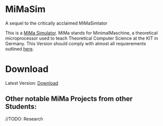 # MiMaSim
A sequel to the critically acclaimed MiMaSimlator

This is a [MiMa Simulator](http://ti.ira.uka.de/Visualisierungen/Mima/mima-aufgaben.pdf). 
MiMa stands for MinimalMaschine, a theoretical microprocessor used to teach Theoretical Computer Science at the KIT in Germany.
This Version should comply with almost all requierements outlined [here](http://ti.ira.uka.de/Visualisierungen/Mima/mima-aufgaben.pdf).

# Download
Latest Version: [Download](https://github.com/C1bergh0st/MiMaSim/raw/master/MiMaSim.jar)

## Other notable MiMa Projects from other Students:

//TODO: Research
